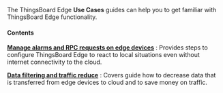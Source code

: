 The ThingsBoard Edge **Use Cases** guides can help you to get familiar with ThingsBoard Edge functionality.

#### Contents

[**Manage alarms and RPC requests on edge devices**](/docs/{{docsPrefix}}use-cases/manage-alarms-rpc-requests-pe/)
: Provides steps to configure ThingsBoard Edge to react to local situations even without internet connectivity to the cloud.

[**Data filtering and traffic reduce**](/docs/{{docsPrefix}}use-cases/data-filtering-traffic-reduce-pe/)
: Covers guide how to decrease data that is transferred from edge devices to cloud and to save money on traffic.